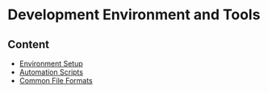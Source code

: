 # Development Environment and Tools

## Content

- [Environment Setup](/Handbook/Development/Development%20Environment%20and%20Tools/Environment%20Setup)
- [Automation Scripts](/Handbook/Development/Development%20Environment%20and%20Tools/Automation%20Scripts)
- [Common File Formats](/Handbook/Development/Development%20Environment%20and%20Tools/Common%20File%20Formats)
